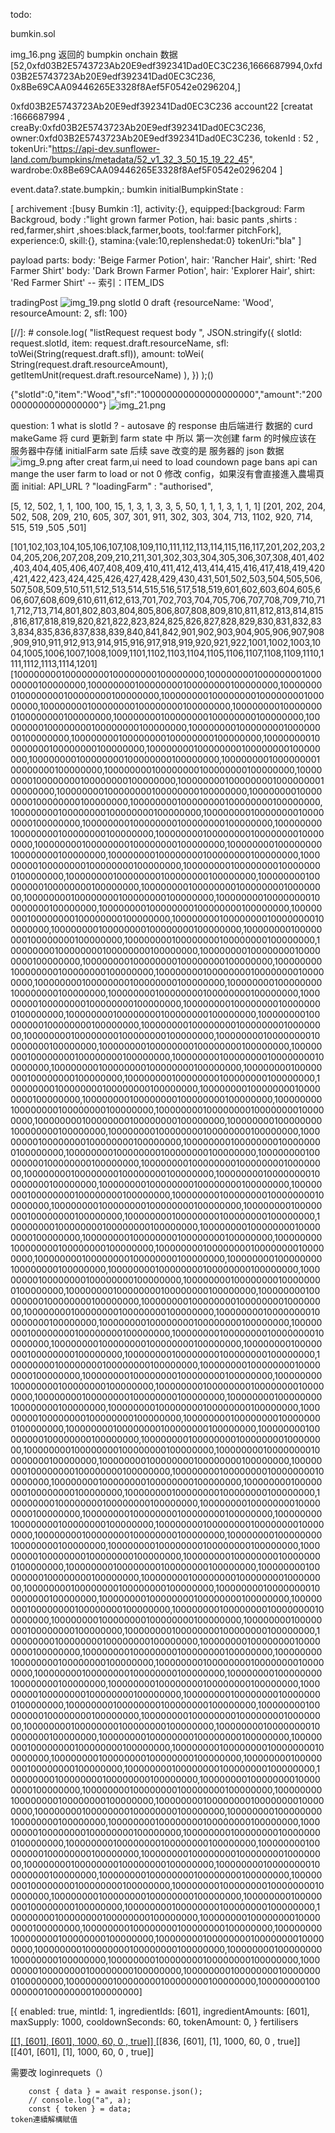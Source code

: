 todo:

bumkin.sol

img_16.png
返回的 bumpkin onchain 数据
[52,0xfd03B2E5743723Ab20E9edf392341Dad0EC3C236,1666687994,0xfd03B2E5743723Ab20E9edf392341Dad0EC3C236,
0x8Be69CAA09446265E3328f8Aef5F0542e0296204,]

0xfd03B2E5743723Ab20E9edf392341Dad0EC3C236 account22
[creatat :1666687994 ,
creaBy:0xfd03B2E5743723Ab20E9edf392341Dad0EC3C236,
owner:0xfd03B2E5743723Ab20E9edf392341Dad0EC3C236,
tokenId : 52 ,
tokenUri:"https://api-dev.sunflower-land.com/bumpkins/metadata/52_v1_32_3_50_15_19_22_45",
wardrobe:0x8Be69CAA09446265E3328f8Aef5F0542e0296204
]

event.data?.state.bumpkin,:
bumkin initialBumpkinState :

[
archivement :[busy Bumkin :1],
activity:{},
equipped:[backgroud: Farm Backgroud,
body :"light grown farmer Potion, hai: basic pants ,shirts : red,farmer,shirt ,shoes:black,farmer,boots,
tool:farmer pitchFork],
experience:0,
skill:{},
stamina:{vale:10,replenshedat:0}
tokenUri:"bla"
]

payload parts:
body: 'Beige Farmer Potion', hair: 'Rancher Hair', shirt: 'Red Farmer Shirt'
body: 'Dark Brown Farmer Potion', hair: 'Explorer Hair', shirt: 'Red Farmer Shirt'
-- 索引：ITEM_IDS

tradingPost
![img_19.png](img_19.png)
slotId 0 draft {resourceName: 'Wood', resourceAmount: 2, sfl: 100}

[//]: # console.log(
"listRequest request body ",
JSON.stringify({
slotId: request.slotId,
item: request.draft.resourceName,
sfl: toWei(String(request.draft.sfl)),
amount: toWei(
String(request.draft.resourceAmount),
getItemUnit(request.draft.resourceName)
),
})
);()

{"slotId":0,"item":"Wood","sfl":"100000000000000000000","amount":"2000000000000000000"}
![img_21.png](img_21.png)

question:
1 what is slotId ? -
autosave 的 response 由后端进行 数据的 curd
makeGame 将 curd 更新到 farm state 中
所以 第一次创建 farm 的时候应该在 服务器中存储 initialFarm sate
后续 save 改变的是 服务器的 json 数据
![img_9.png](img_9.png)
after creat farm,ui need to load coundown page
bans api can mange the user farm to load or not
0 修改 config，如果沒有會直接進入農場頁面
initial: API_URL ? "loadingFarm" : "authorised",

[5, 12, 502, 1, 1, 100, 100, 15, 1, 3, 1, 3, 3, 5, 50, 1, 1, 1, 3, 1, 1, 1]
[201, 202, 204, 502, 508, 209, 210, 605, 307, 301, 911, 302, 303, 304, 713, 1102, 920, 714, 515, 519 ,505 ,501]

[101,102,103,104,105,106,107,108,109,110,111,112,113,114,115,116,117,201,202,203,204,205,206,207,208,209,210,211,301,302,303,304,305,306,307,308,401,402,403,404,405,406,407,408,409,410,411,412,413,414,415,416,417,418,419,420,421,422,423,424,425,426,427,428,429,430,431,501,502,503,504,505,506,507,508,509,510,511,512,513,514,515,516,517,518,519,601,602,603,604,605,606,607,608,609,610,611,612,613,701,702,703,704,705,706,707,708,709,710,711,712,713,714,801,802,803,804,805,806,807,808,809,810,811,812,813,814,815,816,817,818,819,820,821,822,823,824,825,826,827,828,829,830,831,832,833,834,835,836,837,838,839,840,841,842,901,902,903,904,905,906,907,908,909,910,911,912,913,914,915,916,917,918,919,920,921,922,1001,1002,1003,1004,1005,1006,1007,1008,1009,1101,1102,1103,1104,1105,1106,1107,1108,1109,1110,1111,1112,1113,1114,1201]
[100000000100000000100000000100000000,100000000100000000100000000100000000,100000000100000000100000000100000000,100000000100000000100000000100000000,100000000100000000100000000100000000,100000000100000000100000000100000000,100000000100000000100000000100000000,100000000100000000100000000100000000,100000000100000000100000000100000000,100000000100000000100000000100000000,100000000100000000100000000100000000,100000000100000000100000000100000000,100000000100000000100000000100000000,100000000100000000100000000100000000,100000000100000000100000000100000000,100000000100000000100000000100000000,100000000100000000100000000100000000,100000000100000000100000000100000000,100000000100000000100000000100000000,100000000100000000100000000100000000,100000000100000000100000000100000000,100000000100000000100000000100000000,100000000100000000100000000100000000,100000000100000000100000000100000000,100000000100000000100000000100000000,100000000100000000100000000100000000,100000000100000000100000000100000000,100000000100000000100000000100000000,100000000100000000100000000100000000,100000000100000000100000000100000000,100000000100000000100000000100000000,100000000100000000100000000100000000,100000000100000000100000000100000000,100000000100000000100000000100000000,100000000100000000100000000100000000,100000000100000000100000000100000000,100000000100000000100000000100000000,100000000100000000100000000100000000,100000000100000000100000000100000000,100000000100000000100000000100000000,100000000100000000100000000100000000,100000000100000000100000000100000000,100000000100000000100000000100000000,100000000100000000100000000100000000,100000000100000000100000000100000000,100000000100000000100000000100000000,100000000100000000100000000100000000,100000000100000000100000000100000000,100000000100000000100000000100000000,100000000100000000100000000100000000,100000000100000000100000000100000000,100000000100000000100000000100000000,100000000100000000100000000100000000,100000000100000000100000000100000000,100000000100000000100000000100000000,100000000100000000100000000100000000,100000000100000000100000000100000000,100000000100000000100000000100000000,100000000100000000100000000100000000,100000000100000000100000000100000000,100000000100000000100000000100000000,100000000100000000100000000100000000,100000000100000000100000000100000000,100000000100000000100000000100000000,100000000100000000100000000100000000,100000000100000000100000000100000000,100000000100000000100000000100000000,100000000100000000100000000100000000,100000000100000000100000000100000000,100000000100000000100000000100000000,100000000100000000100000000100000000,100000000100000000100000000100000000,100000000100000000100000000100000000,100000000100000000100000000100000000,100000000100000000100000000100000000,100000000100000000100000000100000000,100000000100000000100000000100000000,100000000100000000100000000100000000,100000000100000000100000000100000000,100000000100000000100000000100000000,100000000100000000100000000100000000,100000000100000000100000000100000000,100000000100000000100000000100000000,100000000100000000100000000100000000,100000000100000000100000000100000000,100000000100000000100000000100000000,100000000100000000100000000100000000,100000000100000000100000000100000000,100000000100000000100000000100000000,100000000100000000100000000100000000,100000000100000000100000000100000000,100000000100000000100000000100000000,100000000100000000100000000100000000,100000000100000000100000000100000000,100000000100000000100000000100000000,100000000100000000100000000100000000,100000000100000000100000000100000000,100000000100000000100000000100000000,100000000100000000100000000100000000,100000000100000000100000000100000000,100000000100000000100000000100000000,100000000100000000100000000100000000,100000000100000000100000000100000000,100000000100000000100000000100000000,100000000100000000100000000100000000,100000000100000000100000000100000000,100000000100000000100000000100000000,100000000100000000100000000100000000,100000000100000000100000000100000000,100000000100000000100000000100000000,100000000100000000100000000100000000,100000000100000000100000000100000000,100000000100000000100000000100000000,100000000100000000100000000100000000,100000000100000000100000000100000000,100000000100000000100000000100000000,100000000100000000100000000100000000,100000000100000000100000000100000000,100000000100000000100000000100000000,100000000100000000100000000100000000,100000000100000000100000000100000000,100000000100000000100000000100000000,100000000100000000100000000100000000,100000000100000000100000000100000000,100000000100000000100000000100000000,100000000100000000100000000100000000,100000000100000000100000000100000000,100000000100000000100000000100000000,100000000100000000100000000100000000,100000000100000000100000000100000000,100000000100000000100000000100000000,100000000100000000100000000100000000,100000000100000000100000000100000000,100000000100000000100000000100000000,100000000100000000100000000100000000,100000000100000000100000000100000000,100000000100000000100000000100000000,100000000100000000100000000100000000,100000000100000000100000000100000000,100000000100000000100000000100000000,100000000100000000100000000100000000,100000000100000000100000000100000000,100000000100000000100000000100000000,100000000100000000100000000100000000,100000000100000000100000000100000000,100000000100000000100000000100000000,100000000100000000100000000100000000,100000000100000000100000000100000000,100000000100000000100000000100000000,100000000100000000100000000100000000,100000000100000000100000000100000000,100000000100000000100000000100000000,100000000100000000100000000100000000,100000000100000000100000000100000000,100000000100000000100000000100000000,100000000100000000100000000100000000,100000000100000000100000000100000000,100000000100000000100000000100000000,100000000100000000100000000100000000,100000000100000000100000000100000000,100000000100000000100000000100000000,100000000100000000100000000100000000,100000000100000000100000000100000000,100000000100000000100000000100000000,100000000100000000100000000100000000,100000000100000000100000000100000000,100000000100000000100000000100000000,100000000100000000100000000100000000,100000000100000000100000000100000000,100000000100000000100000000100000000,100000000100000000100000000100000000,100000000100000000100000000100000000,100000000100000000100000000100000000,100000000100000000100000000100000000,100000000100000000100000000100000000,100000000100000000100000000100000000,100000000100000000100000000100000000,100000000100000000100000000100000000,100000000100000000100000000100000000,100000000100000000100000000100000000,100000000100000000100000000100000000,100000000100000000100000000100000000,100000000100000000100000000100000000,100000000100000000100000000100000000,100000000100000000100000000100000000,100000000100000000100000000100000000,100000000100000000100000000100000000,100000000100000000100000000100000000,100000000100000000100000000100000000,100000000100000000100000000100000000,100000000100000000100000000100000000,100000000100000000100000000100000000,100000000100000000100000000100000000,100000000100000000100000000100000000,100000000100000000100000000100000000,100000000100000000100000000100000000,100000000100000000100000000100000000,100000000100000000100000000100000000,100000000100000000100000000100000000,100000000100000000100000000100000000,100000000100000000100000000100000000]

[{ enabled: true, mintId: 1, ingredientIds: [601], ingredientAmounts: [601], maxSupply: 1000, cooldownSeconds: 60, tokenAmount: 0, }
fertilisers

[[[1, [601],  [601],  1000,   60, 0 , true]]
]()[[836, [601],  [1],  1000,   60, 0 , true]]
[[401, [601],  [1],  1000,   60, 0 , true]]

需要改 loginrequets（）

        const { data } = await response.json();
        // console.log("a", a);
        const { token } = data;
    token連續解構賦值
